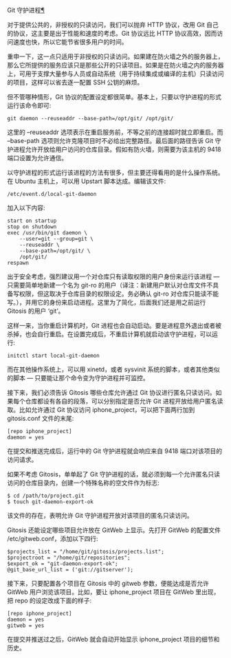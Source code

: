 <span id="git" ></span>
Git 守护进程[¶](#git)

对于提供公共的，非授权的只读访问，我们可以抛弃 HTTP 协议，改用 Git 自己的协议，这主要是出于性能和速度的考虑。Git 协议远比 HTTP 协议高效，因而访问速度也快，所以它能节省很多用户的时间。


重申一下，这一点只适用于非授权的只读访问。如果建在防火墙之外的服务器上，那么它所提供的服务应该只是那些公开的只读项目。如果是在防火墙之内的服务器上，可用于支撑大量参与人员或自动系统（用于持续集成或编译的主机）只读访问的项目，这样可以省去逐一配置 SSH 公钥的麻烦。


但不管哪种情形，Git 协议的配置设定都很简单。基本上，只要以守护进程的形式运行该命令即可:




```
git daemon --reuseaddr --base-path=/opt/git/ /opt/git/

```






这里的 –reuseaddr 选项表示在重启服务前，不等之前的连接超时就立即重启。而 –base-path 选项则允许克隆项目时不必给出完整路径。最后面的路径告诉 Git 守护进程允许开放给用户访问的仓库目录。假如有防火墙，则需要为该主机的 9418 端口设置为允许通信。


以守护进程的形式运行该进程的方法有很多，但主要还得看用的是什么操作系统。在 Ubuntu 主机上，可以用 Upstart 脚本达成。编辑该文件:




```
/etc/event.d/local-git-daemon

```






加入以下内容:




```
start on startup
stop on shutdown
exec /usr/bin/git daemon \
    --user=git --group=git \
    --reuseaddr \
    --base-path=/opt/git/ \
    /opt/git/
respawn

```






出于安全考虑，强烈建议用一个对仓库只有读取权限的用户身份来运行该进程 — 只需要简单地新建一个名为 git-ro 的用户（译注：新建用户默认对仓库文件不具备写权限，但这取决于仓库目录的权限设定。务必确认 git-ro 对仓库只能读不能写。），并用它的身份来启动进程。这里为了简化，后面我们还是用之前运行 Gitosis 的用户 ‘git’。


这样一来，当你重启计算机时，Git 进程也会自动启动。要是进程意外退出或者被杀掉，也会自行重启。在设置完成后，不重启计算机就启动该守护进程，可以运行:




```
initctl start local-git-daemon

```






而在其他操作系统上，可以用 xinetd，或者 sysvinit 系统的脚本，或者其他类似的脚本 — 只要能让那个命令变为守护进程并可监控。


接下来，我们必须告诉 Gitosis 哪些仓库允许通过 Git 协议进行匿名只读访问。如果每个仓库都设有各自的段落，可以分别指定是否允许 Git 进程开放给用户匿名读取。比如允许通过 Git 协议访问 iphone_project，可以把下面两行加到 gitosis.conf 文件的末尾:




```
[repo iphone_project]
daemon = yes

```






在提交和推送完成后，运行中的 Git 守护进程就会响应来自 9418 端口对该项目的访问请求。


如果不考虑 Gitosis，单单起了 Git 守护进程的话，就必须到每一个允许匿名只读访问的仓库目录内，创建一个特殊名称的空文件作为标志:




```
$ cd /path/to/project.git
$ touch git-daemon-export-ok

```






该文件的存在，表明允许 Git 守护进程开放对该项目的匿名只读访问。


Gitosis 还能设定哪些项目允许放在 GitWeb 上显示。先打开 GitWeb 的配置文件 /etc/gitweb.conf，添加以下四行:




```
$projects_list = "/home/git/gitosis/projects.list";
$projectroot = "/home/git/repositories";
$export_ok = "git-daemon-export-ok";
@git_base_url_list = ('git://gitserver');

```






接下来，只要配置各个项目在 Gitosis 中的 gitweb 参数，便能达成是否允许 GitWeb 用户浏览该项目。比如，要让 iphone_project 项目在 GitWeb 里出现，把 repo 的设定改成下面的样子:




```
[repo iphone_project]
daemon = yes
gitweb = yes

```






在提交并推送过之后，GitWeb 就会自动开始显示 iphone_project 项目的细节和历史。




